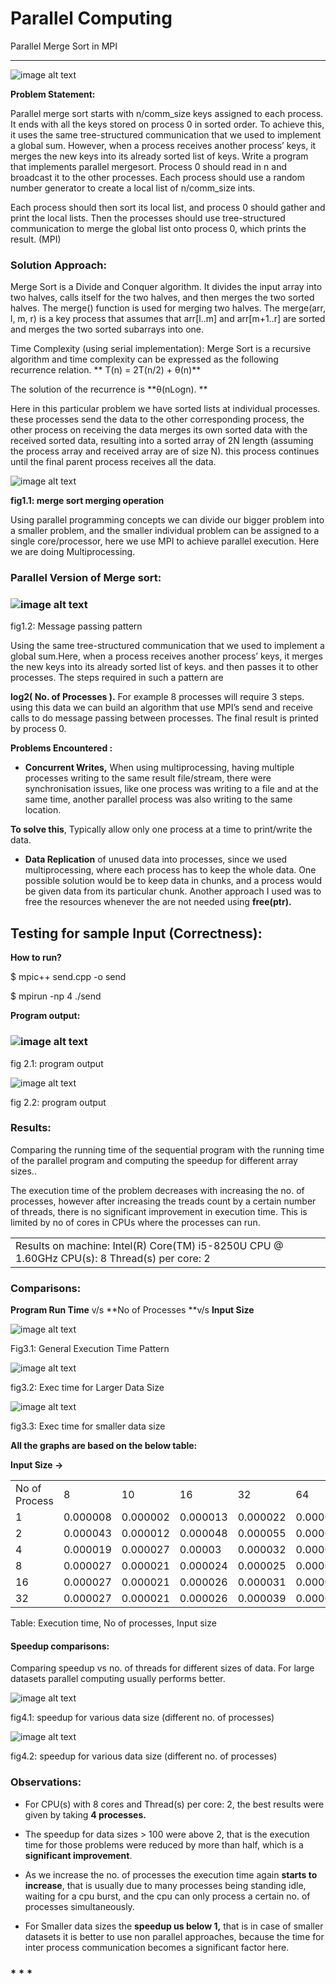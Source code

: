 # Parallel Computing 
Parallel Merge Sort in MPI 
* * *
![image alt text](image_0.png)

**Problem Statement:**

Parallel merge sort starts with n/comm_size keys assigned to each process. It ends with all the keys stored on process 0 in sorted order. To achieve this, it uses the same tree-structured communication that we used to implement a global sum. However, when a process receives another process’ keys, it merges the new keys into its already sorted list of keys. Write a program that implements parallel mergesort. Process 0 should read in n and broadcast it to the other processes. Each process should use a random number generator to create a local list of n/comm_size ints. 

Each process should then sort its local list, and process 0 should gather and print the local lists. Then the processes should use tree-structured communication to merge the global list onto process 0, which prints the result. (MPI)

### **Solution Approach:**

Merge Sort is a Divide and Conquer algorithm. It divides the input array into two halves, calls itself for the two halves, and then merges the two sorted halves. The merge() function is used for merging two halves. The merge(arr, l, m, r) is a key process that assumes that arr[l..m] and arr[m+1..r] are sorted and merges the two sorted subarrays into one.

Time Complexity (using serial implementation): Merge Sort is a recursive algorithm and time complexity can be expressed as the following recurrence relation. ** T(n) = 2T(n/2) + θ(n)**

The solution of the recurrence is **θ(nLogn). **

Here in this particular problem we have sorted lists at individual processes. these processes send the data to the other corresponding process, the other process on receiving the data merges its own sorted data with the received sorted data, resulting into a sorted array of 2N length (assuming the process array and received array are of size N). this process continues until the final parent process receives all the data. 

![image alt text](image_1.png)

**fig1.1: merge sort merging operation**

Using parallel programming concepts we can divide our bigger problem into a smaller problem, and the smaller individual problem can be assigned to a single core/processor, here we use MPI to achieve parallel execution. Here we are doing Multiprocessing.

### Parallel Version of Merge sort:

### ![image alt text](image_2.png)

fig1.2: Message passing pattern

Using the same tree-structured communication that we used to implement a global sum.Here, when a process receives another process’ keys, it merges the new keys into its already sorted list of keys. and then passes it to other processes. The steps required in such a pattern are 

**log2( No. of Processes ).** For example 8 processes will require 3 steps. using this data we can build an algorithm that use MPI’s send and receive calls to do message passing between processes. The final result is printed by process 0.

**Problems Encountered :**

* **Concurrent Writes,** When using multiprocessing, having multiple processes writing to the same result file/stream, there were synchronisation issues, like one process was writing to a file and at the same time, another parallel process was also writing to the same location.

**To solve this**, Typically allow only one process at a time to print/write the data. 

* **Data Replication** of unused data into processes, since we used multiprocessing, where each process has to keep the whole data. One possible solution would be to keep data in chunks, and a process would be given data from its particular chunk. Another approach I used was to free the resources whenever the are not needed using **free(ptr).**

## Testing for sample Input (Correctness):

**How to run?**

$ mpic++ send.cpp -o send

$ mpirun -np 4 ./send

**Program output:**

### ![image alt text](image_3.png)

fig 2.1: program output

![image alt text](image_4.png)

fig 2.2: program output

### **Results:**

	

Comparing the running time of the sequential program with the running time of the parallel program and computing the speedup for different array sizes..

The execution time of the problem decreases with increasing the no. of processes, however after increasing the treads count by a certain number of threads, there is no significant improvement in execution time. This is limited by no of cores in CPUs where the processes can run.

<table>
  <tr>
    <td>Results on machine:
Intel(R) Core(TM) i5-8250U CPU @ 1.60GHz
CPU(s): 8
Thread(s) per core: 2</td>
  </tr>
</table>


### **Comparisons:**

**Program Run Time** v/s **No of Processes **v/s **Input Size**

![image alt text](image_5.png)

Fig3.1: General Execution Time Pattern

![image alt text](image_6.png)

fig3.2: Exec time for Larger Data Size

![image alt text](image_7.png)

fig3.3: Exec time for smaller data size

**All the graphs are based on the below table:**

**Input Size ->**

<table>
  <tr>
    <td>No of Process</td>
    <td>8</td>
    <td>10</td>
    <td>16</td>
    <td>32</td>
    <td>64</td>
    <td>128</td>
    <td>512</td>
    <td>1024</td>
    <td>16384</td>
    <td>65536</td>
    <td>131072</td>
  </tr>
  <tr>
    <td>1</td>
    <td>0.000008</td>
    <td>0.000002</td>
    <td>0.000013</td>
    <td>0.000022</td>
    <td>0.000031</td>
    <td>0.000079</td>
    <td>0.000327</td>
    <td>0.000615</td>
    <td>0.002808</td>
    <td>0.011991</td>
    <td>0.024824</td>
  </tr>
  <tr>
    <td>2</td>
    <td>0.000043</td>
    <td>0.000012</td>
    <td>0.000048</td>
    <td>0.000055</td>
    <td>0.000061</td>
    <td>0.000075</td>
    <td>0.000189</td>
    <td>0.000396</td>
    <td>0.003747</td>
    <td>0.008416</td>
    <td>0.013455</td>
  </tr>
  <tr>
    <td>4</td>
    <td>0.000019</td>
    <td>0.000027</td>
    <td>0.00003</td>
    <td>0.000032</td>
    <td>0.000037</td>
    <td>0.000026</td>
    <td>0.000056</td>
    <td>0.000062</td>
    <td>0.00182</td>
    <td>0.003402</td>
    <td>0.007509</td>
  </tr>
  <tr>
    <td>8</td>
    <td>0.000027</td>
    <td>0.000021</td>
    <td>0.000024</td>
    <td>0.000025</td>
    <td>0.000027</td>
    <td>0.000026</td>
    <td>0.000039</td>
    <td>0.000058</td>
    <td>0.000549</td>
    <td>0.002011</td>
    <td>0.005159</td>
  </tr>
  <tr>
    <td>16</td>
    <td>0.000027</td>
    <td>0.000021</td>
    <td>0.000026</td>
    <td>0.000031</td>
    <td>0.000027</td>
    <td>0.000031</td>
    <td>0.000055</td>
    <td>0.000061</td>
    <td>0.000561</td>
    <td>0.002713</td>
    <td>0.00416</td>
  </tr>
  <tr>
    <td>32</td>
    <td>0.000027</td>
    <td>0.000021</td>
    <td>0.000026</td>
    <td>0.000039</td>
    <td>0.00004</td>
    <td>0.000044</td>
    <td>0.000055</td>
    <td>0.000133</td>
    <td>0.000536</td>
    <td>0.002149</td>
    <td>0.002658</td>
  </tr>
</table>


Table: Execution time, No of processes, Input size

#### **Speedup comparisons:**

Comparing speedup vs no. of threads for different sizes of data. For large datasets parallel computing usually performs better.

![image alt text](image_8.png)

fig4.1: speedup for various data size (different no. of processes)

![image alt text](image_9.png)

fig4.2: speedup for various data size (different no. of processes)

### Observations:

* For CPU(s) with 8 cores and Thread(s) per core: 2, the best results were given by taking        **4 processes.** 

* The speedup for data sizes > 100 were above 2, that is the execution time for those problems were reduced by more than half, which is a **significant improvement**.

* As we increase the no. of processes the execution time again **starts to increase**, that is usually due to many processes being standing idle, waiting for a cpu burst, and the cpu can only process a certain no. of processes simultaneously.

* For Smaller data sizes the **speedup us below 1,** that is in case of smaller datasets it is better to use non parallel approaches, because the time for inter process communication becomes a significant factor here. 

### * * *

